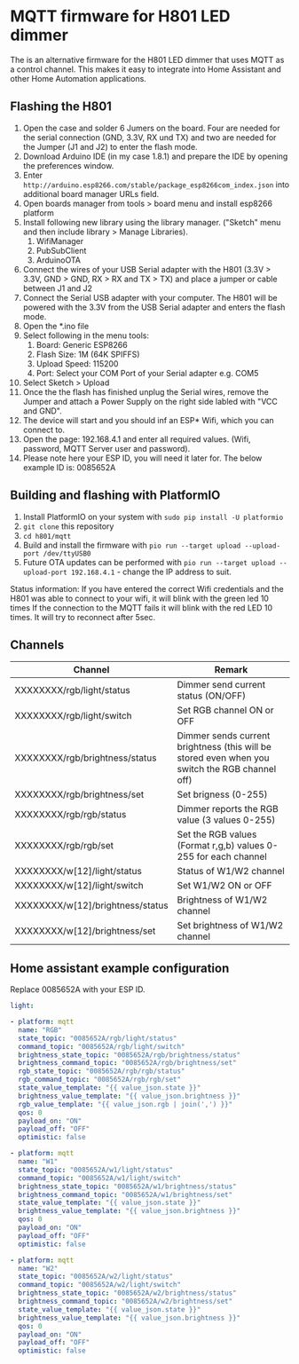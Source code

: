 # MQTT firmware for H801 LED dimmer

The is an alternative firmware for the H801 LED dimmer that uses MQTT as a control channel. This makes it easy to integrate into Home Assistant and other Home Automation applications.

## Flashing the H801

1. Open the case and solder 6 Jumers on the board. Four are needed for the serial connection (GND, 3.3V, RX und TX) and two are needed for the Jumper (J1 and J2) to enter the flash mode.
1. Download Arduino IDE (in my case 1.8.1) and prepare the IDE by opening the preferences window.
1. Enter ```http://arduino.esp8266.com/stable/package_esp8266com_index.json``` into additional board manager URLs field.
1. Open boards manager from tools > board menu and install esp8266 platform 
1. Install following new library using the library manager. ("Sketch" menu and then include library > Manage Libraries).
   1. WifiManager
   1. PubSubClient
   1. ArduinoOTA   
1. Connect the wires of your USB Serial adapter with the H801 (3.3V > 3.3V, GND > GND, RX > RX and TX > TX) and place a jumper or cable between J1 and J2
1. Connect the Serial USB adapter with your computer. The H801 will be powered with the 3.3V from the USB Serial adapter and enters the flash mode. 
1. Open the *.ino file 
1. Select following in the menu tools:
   1. Board: Generic ESP8266
   1. Flash Size: 1M (64K SPIFFS)
   1. Upload Speed: 115200
   1. Port: Select your COM Port of your Serial adapter e.g. COM5
1. Select Sketch > Upload
1. Once the the flash has finished unplug the Serial wires, remove the Jumper and attach a Power Supply on the right side labled with "VCC and GND".
1. The device will start and you should inf an ESP* Wifi, which you can connect to.
1. Open the page: 192.168.4.1 and enter all required values. (Wifi, password, MQTT Server user and password).
1. Please note here your ESP ID, you will need it later for. The below example ID is: 0085652A

## Building and flashing with PlatformIO

1. Install PlatformIO on your system with ```sudo pip install -U platformio```
1. ```git clone``` this repository
1. ```cd h801/mqtt```
1. Build and install the firmware with ```pio run --target upload --upload-port /dev/ttyUSB0```
1. Future OTA updates can be performed with ```pio run --target upload --upload-port 192.168.4.1``` - change the IP address to suit.

Status information:
If you have entered the correct Wifi credentials and the H801 was able to connect to your wifi, it will blink with the green led 10 times
If the connection to the MQTT fails it will blink with the red LED 10 times. It will try to reconnect after 5sec.

## Channels

| Channel                          | Remark                                                                                         |
| -------------------------------- | ---------------------------------------------------------------------------------------------- |
| XXXXXXXX/rgb/light/status        | Dimmer send current status (ON/OFF)                                                            |
| XXXXXXXX/rgb/light/switch        | Set RGB channel ON or OFF                                                                      |
| XXXXXXXX/rgb/brightness/status   | Dimmer sends current brightness (this will be stored even when you switch the RGB channel off) |
| XXXXXXXX/rgb/brightness/set      | Set brigness (0-255)                                                                           |
| XXXXXXXX/rgb/rgb/status          | Dimmer reports the RGB value (3 values 0-255)                                                  |
| XXXXXXXX/rgb/rgb/set             | Set the RGB values (Format r,g,b) values 0-255 for each channel                                |
| XXXXXXXX/w[12]/light/status      | Status of W1/W2 channel                                                                        |
| XXXXXXXX/w[12]/light/switch      | Set W1/W2 ON or OFF                                                                            |
| XXXXXXXX/w[12]/brightness/status | Brightness of W1/W2 channel                                                                    |
| XXXXXXXX/w[12]/brightness/set    | Set brightness of W1/W2 channel                                                                |

## Home assistant example configuration

Replace 0085652A with your ESP ID.

```yaml
light:

- platform: mqtt
  name: "RGB"
  state_topic: "0085652A/rgb/light/status"
  command_topic: "0085652A/rgb/light/switch"
  brightness_state_topic: "0085652A/rgb/brightness/status"
  brightness_command_topic: "0085652A/rgb/brightness/set"
  rgb_state_topic: "0085652A/rgb/rgb/status"
  rgb_command_topic: "0085652A/rgb/rgb/set"
  state_value_template: "{{ value_json.state }}"
  brightness_value_template: "{{ value_json.brightness }}"
  rgb_value_template: "{{ value_json.rgb | join(',') }}"
  qos: 0
  payload_on: "ON"
  payload_off: "OFF"
  optimistic: false

- platform: mqtt
  name: "W1"
  state_topic: "0085652A/w1/light/status"
  command_topic: "0085652A/w1/light/switch"
  brightness_state_topic: "0085652A/w1/brightness/status"
  brightness_command_topic: "0085652A/w1/brightness/set"
  state_value_template: "{{ value_json.state }}"
  brightness_value_template: "{{ value_json.brightness }}"
  qos: 0
  payload_on: "ON"
  payload_off: "OFF"
  optimistic: false

- platform: mqtt
  name: "W2"
  state_topic: "0085652A/w2/light/status"
  command_topic: "0085652A/w2/light/switch"
  brightness_state_topic: "0085652A/w2/brightness/status"
  brightness_command_topic: "0085652A/w2/brightness/set"
  state_value_template: "{{ value_json.state }}"
  brightness_value_template: "{{ value_json.brightness }}"
  qos: 0
  payload_on: "ON"
  payload_off: "OFF"
  optimistic: false

```


